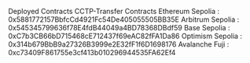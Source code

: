 Deployed Contracts
CCTP-Transfer Contracts
Ethereum Sepolia : 0x5881772157BbfcCd4921Fc54De405055505BB35E
Arbitrum Sepolia : 0x545345799636f78E4fdB44049a4BD78368DBdf59
Base Sepolia : 0xC7b3CB66bD715468cE712437f69eAC82fFA1Da86
Optimism Sepolia : 0x314b679BbB9a27326B3999e2E32fF1f6D1698176
Avalanche Fuji : 0xc73409F861755e3cf413b010296944535FA62Ef4
